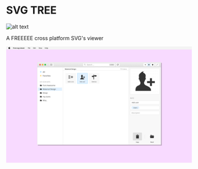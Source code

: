 # SVG TREE
![alt text](https://img.shields.io/badge/Status-WIP-yellow "StatusBadge")

A FREEEEE cross platform SVG's viewer

![current-mock](./img-2.jpg)

